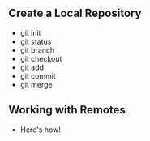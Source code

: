 ## Create a Local Repository

- git init
- git status
- git branch
- git checkout
- git add
- git commit
- git merge

## Working with Remotes

- Here's how!
